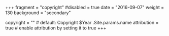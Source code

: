 +++
fragment = "copyright"
#disabled = true
date = "2016-09-07"
weight = 130
background = "secondary"

copyright = "" # default: Copyright $Year .Site.params.name
attribution = true # enable attribution by setting it to true
+++
